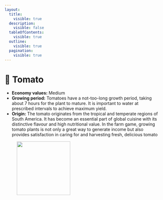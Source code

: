 ```yaml
---
layout:
  title:
    visible: true
  description:
    visible: false
  tableOfContents:
    visible: true
  outline:
    visible: true
  pagination:
    visible: true
---
```


# 🍅 Tomato

* **Economy values:** Medium
* **Growing period:** Tomatoes have a not-too-long growth period, taking about 7 hours for the plant to mature. It is important to water at prescribed intervals to achieve maximum yield.
* **Origin:** The tomato originates from the tropical and temperate regions of South America. It has become an essential part of global cuisine with its distinctive flavour and high nutritional value. In the farm game, growing tomato plants is not only a great way to generate income but also provides satisfaction in caring for and harvesting fresh, delicious tomato

<div>

<figure><img src="../../.gitbook/assets/6.png" alt="" width="175"><figcaption></figcaption></figure>

 

<figure><img src="../../.gitbook/assets/tree-mid-6.png" alt=""><figcaption></figcaption></figure>

 

<figure><img src="../../.gitbook/assets/tree-6.png" alt=""><figcaption></figcaption></figure>

</div>
